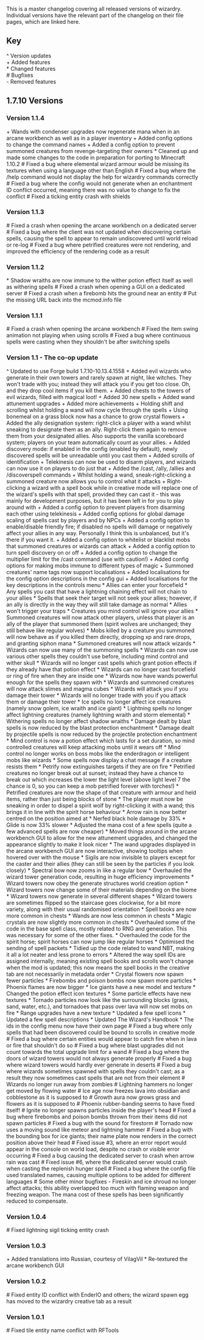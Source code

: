 This is a master changelog covering all released versions of wizardry. Individual versions have the relevant part of the changelog on their file pages, which are linked here.

## Key
^ Version updates  
\+ Added features  
\* Changed features  
\# Bugfixes  
\- Removed features

## 1.7.10 Versions

### Version 1.1.4
\+ Wands with condenser upgrades now regenerate mana when in an arcane workbench as well as in a player inventory
\+ Added config options to change the command names
\+ Added a config option to prevent summoned creatures from revenge-targeting their owners
\* Cleaned up and made some changes to the code in preparation for porting to Minecraft 1.10.2
\# Fixed a bug where elemental wizard armour would be missing its textures when using a language other than English
\# Fixed a bug where the /help command would not display the help for wizardry commands correctly
\# Fixed a bug where the config would not generate when an enchantment ID conflict occurred, meaning there was no value to change to fix the conflict
\# Fixed a ticking entity crash with shields

### Version 1.1.3
\# Fixed a crash when opening the arcane workbench on a dedicated server
\# Fixed a bug where the client was not updated when discovering certain spells, causing the spell to appear to remain undiscovered until world reload or re-log
\# Fixed a bug where petrified creatures were not rendering, and improved the efficiency of the rendering code as a result

### Version 1.1.2
\* Shadow wraiths are now immune to the wither potion effect itself as well as withering spells
\# Fixed a crash when opening a GUI on a dedicated server
\# Fixed a crash when a firebomb hits the ground near an entity
\# Put the missing URL back into the mcmod.info file

### Version 1.1.1
\# Fixed a crash when opening the arcane workbench
\# Fixed the item swing animation not playing when using scrolls
\# Fixed a bug where continuous spells were casting when they shouldn't be after switching spells

### Version 1.1 - The co-op update
^ Updated to use Forge build 1.7.10-10.13.4.1558
\+ Added evil wizards who generate in their own towers and rarely spawn at night, like witches. They won't trade with you; instead they will attack you if you get too close. Oh, and they drop cool items if you kill them.
\+ Added chests to the towers of evil wizards, filled with magical loot!
\+ Added 30 new spells
\+ Added wand attunement upgrades
\+ Added more achievements
\+ Holding shift and scrolling whilst holding a wand will now cycle through the spells
\+ Using bonemeal on a grass block now has a chance to grow crystal flowers
\+ Added the ally designation system: right-click a player with a wand whilst sneaking to designate them as an ally. Right-click them again to remove them from your designated allies. Also supports the vanilla scoreboard system; players on your team automatically count as your allies.
\+ Added discovery mode: if enabled in the config (enabled by default), newly discovered spells will be unreadable until you cast them
\+ Added scrolls of identification
\+ Telekinesis can now be used to disarm players, and wizards can now use it on players to do just that
\+ Added the /cast, /ally, /allies and /discoverspell commands
\+ Whilst holding a wand, sneak-right-clicking a summoned creature now allows you to control what it attacks
\+ Right-clicking a wizard with a spell book while in creative mode will replace one of the wizard's spells with that spell, provided they can cast it - this was mainly for development purposes, but it has been left in for you to play around with
\+ Added a config option to prevent players from disarming each other using telekinesis
\+ Added config options for global damage scaling of spells cast by players and by NPCs
\+ Added a config option to enable/disable friendly fire; if disabled no spells will damage or negatively affect your allies in any way. Personally I think this is unbalanced, but it's there if you want it.
\+ Added a config option to whitelist or blacklist mobs that summoned creatures or wizards can attack
\+ Added a config option to turn spell discovery on or off
\+ Added a config option to change the multiplier limit for the /cast command (use with caution!)
\+ Added config options for making mobs immune to different types of magic
\+ Summoned creatures' name tags now support localisations
\+ Added localisations for the config option descriptions in the config gui
\+ Added localisations for the key descriptions in the controls menu
\* Allies can enter your forcefield
\* Any spells you cast that have a lightning chaining effect will not chain to your allies
\* Spells that seek their target will not seek your allies; however, if an ally is directly in the way they will still take damage as normal
\* Allies won't trigger your traps
\* Creatures you mind control will ignore your allies
\* Summoned creatures will now attack other players, unless that player is an ally of the player that summoned them (spirit wolves are unchanged; they still behave like regular wolves)
\* Mobs killed by a creature you summoned will now behave as if you killed them directly, dropping xp and rare drops, and granting siphon mana
\* Summoned creatures will now attack wizards
\* Wizards can now use many of the summoning spells
\* Wizards can now use various other spells they couldn't use before, including mind control and wither skull
\* Wizards will no longer cast spells which grant potion effects if they already have that potion effect
\* Wizards can no longer cast forcefield or ring of fire when they are inside one
\* Wizards now have wands powerful enough for the spells they spawn with
\* Wizards and summoned creatures will now attack slimes and magma cubes
\* Wizards will attack you if you damage their tower
\* Wizards will no longer trade with you if you attack them or damage their tower
\* Ice spells no longer affect ice creatures (namely snow golem, ice wraith and ice giant)
\* Lightning spells no longer affect lightning creatures (namely lightning wraith and storm elemental)
\* Withering spells no longer affect shadow wraiths
\* Damage dealt by blast spells is now reduced by the blast protection enchantment
\* Damage dealt by projectile spells is now reduced by the projectile protection enchantment
\* Mind control is now a potion effect which lasts for a set duration, so mind controlled creatures will keep attacking mobs until it wears off
\* Mind control no longer works on boss mobs like the enderdragon or intelligent mobs like wizards
\* Some spells now display a chat message if a creature resists them
\* Petrify now extinguishes targets if they are on fire
\* Petrified creatures no longer break out at sunset; instead they have a chance to break out which increases the lower the light level (above light level 7 the chance is 0, so you can keep a mob petrified forever with torches!)
\* Petrified creatures are now the shape of that creature with armour and held items, rather than just being blocks of stone
\* The player must now be sneaking in order to dispel a spirit wolf by right-clicking it with a wand; this brings it in line with the spirit horse behaviour
\* Arrow rain is now better centred on the position aimed at
\* Nerfed black hole damage by 33%
\* Glide is now 33% slower
\* Adjusted the mana cost of a few spells (quite a few advanced spells are now cheaper)
\* Moved things around in the arcane workbench GUI to allow for the new attunement upgrades, and changed the appearance slightly to make it look nicer
\* The wand upgrades displayed in the arcane workbench GUI are now interactive, showing tooltips when hovered over with the mouse
\* Sigils are now invisible to players except for the caster and their allies (they can still be seen by the particles if you look closely)
\* Spectral bow now zooms in like a regular bow
\* Overhauled the wizard tower generation code, resulting in huge efficiency improvements
\* Wizard towers now obey the generate structures world creation option
\* Wizard towers now change some of their materials depending on the biome
\* Wizard towers now generate in several different shapes
\* Wizard towers are sometimes flipped so the staircase goes clockwise, for a bit more variety, along with their usual randomised orientation
\* Spell books are now more common in chests
\* Wands are now less common in chests
\* Magic crystals are now slightly more common in chests
\* Overhauled some of the code in the base spell class, mostly related to RNG and generation. This was necessary for some of the other fixes.
\* Overhauled the code for the spirit horse; spirit horses can now jump like regular horses
\* Optimised the sending of spell packets
\* Tidied up the code related to wand NBT, making it all a lot neater and less prone to errors
\* Altered the way spell IDs are assigned internally, meaning existing spell books and scrolls won't change when the mod is updated; this now means the spell books in the creative tab are not necessarily in metadata order
\* Crystal flowers now spawn fewer particles
\* Firebombs and poison bombs now spawn more particles
\* Phoenix flames are now bigger
\* Ice giants have a new model and texture
\* Changed the potion effect icon textures
\* Some particle effects have new textures
\* Tornado particles now look like the surrounding blocks (grass, sand, water, etc.), and tornadoes that pass over lava will now set mobs on fire
\* Range upgrades have a new texture
\* Updated a few spell icons
\* Updated a few spell descriptions
\* Updated The Wizard's Handbook
\* The ids in the config menu now have their own page
\# Fixed a bug where only spells that had been discovered could be bound to scrolls in creative mode
\# Fixed a bug where certain entities would appear to catch fire when in lava or fire that shouldn't do so
\# Fixed a bug where blast upgrades did not count towards the total upgrade limit for a wand
\# Fixed a bug where the doors of wizard towers would not always generate properly
\# Fixed a bug where wizard towers would hardly ever generate in deserts
\# Fixed a bug where wizards sometimes spawned with spells they couldn't cast; as a result they now sometimes cast spells that are not from their element
\# Wizards no longer run away from zombies
\# Lightning hammers no longer get moved by flowing water
\# Ice age now freezes lava into obsidian and cobblestone as it is supposed to
\# Growth aura now grows grass and flowers as it is supposed to
\# Phoenix rubber-banding seems to have fixed itself!
\# Ignite no longer spawns particles inside the player's head
\# Fixed a bug where firebombs and poison bombs thrown from their items did not spawn particles
\# Fixed a bug with the sound for firestorm
\# Tornado now uses a moving sound like meteor and lightning hammer
\# Fixed a bug with the bounding box for ice giants; their name plate now renders in the correct position above their head
\# Fixed issue #3, where an error report would appear in the console on world load, despite no crash or visible error occurring
\# Fixed a bug causing the dedicated server to crash when arrow rain was cast
\# Fixed issue #6, where the dedicated server would crash when casting the replenish hunger spell
\# Fixed a bug where the config file used translated names, causing multiple options to be added for different languages
\# Some other minor bugfixes
\- Fireskin and ice shroud no longer affect attacks; this ability overlapped too much with flaming weapon and freezing weapon. The mana cost of these spells has been significantly reduced to compensate.

### Version 1.0.4
\# Fixed lightning sigil ticking entity crash

### Version 1.0.3
\+ Added translations into Russian, courtesy of VilagVil
\* Re-textured the arcane workbench GUI

### Version 1.0.2
\# Fixed entity ID conflict with EnderIO and others; the wizard spawn egg has moved to the wizardry creative tab as a result

### Version 1.0.1
\# Fixed tile entity name conflict with RFTools